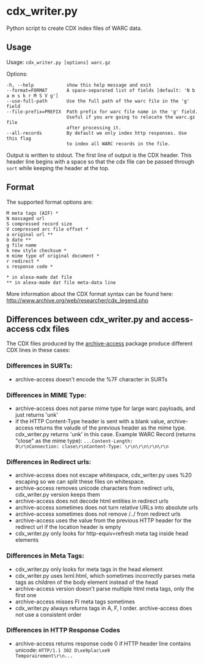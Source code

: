 # cdx_writer.py
Python script to create CDX index files of WARC data.

## Usage
Usage: `cdx_writer.py [options] warc.gz`

Options:

    -h, --help            show this help message and exit
    --format=FORMAT       A space-separated list of fields [default: 'N b a m s k r M S V g']
    --use-full-path       Use the full path of the warc file in the 'g' field
    --file-prefix=PREFIX  Path prefix for warc file name in the 'g' field.
                          Useful if you are going to relocate the warc.gz file
                          after processing it.
    --all-records         By default we only index http responses. Use this flag
                          to index all WARC records in the file.


Output is written to stdout. The first line of output is the CDX header.
This header line begins with a space so that the cdx file can be passed
through `sort` while keeping the header at the top.

## Format
The supported format options are:

    M meta tags (AIF) *
    N massaged url
    S compressed record size
    V compressed arc file offset *
    a original url **
    b date **
    g file name
    k new style checksum *
    m mime type of original document *
    r redirect *
    s response code *

    * in alexa-made dat file
    ** in alexa-made dat file meta-data line

More information about the CDX format syntax can be found here:
http://www.archive.org/web/researcher/cdx_legend.php


## Differences between cdx_writer.py and access-access cdx files
The CDX files produced by the [archive-access](http://sourceforge.net/projects/archive-access/)
package produce different CDX lines in these cases:

### Differences in SURTs:
* archive-access doesn't encode the %7F character in SURTs

### Differences in MIME Type:
* archive-access does not parse mime type for large warc payloads, and just returns 'unk'
* if the HTTP Content-Type header is sent with a blank value, archive-access
returns the valude of the previous header as the mime type. cdx_writer.py
returns 'unk' in this case. Example WARC Record (returns "close" as the mime type):
    <code>...Content-Length: 0\r\nConnection: close\r\nContent-Type: \r\n\r\n\r\n\r\n</code>

### Differences in Redirect urls:
* archive-access does not escape whitespace, cdx_writer.py uses %20 escaping so we can split these files on whitespace.
* archive-access removes unicode characters from redirect urls, cdx_writer.py version keeps them
* archive-access does not decode html entities in redirect urls
* archive-access sometimes does not turn relative URLs into absolute urls
* archive-access sometimes does not remove /../ from redirect urls
* archive-access uses the value from the previous HTTP header for the redirect url if the location header is empty
* cdx_writer.py only looks for http-equiv=refresh meta tag inside head elements

### Differences in Meta Tags:
* cdx_writer.py only looks for meta tags in the head element
* cdx_writer.py uses lxml.html, which sometimes incorrectly parses meta tags as children of the body element instead of the head
* archive-access version doesn't parse multiple html meta tags, only the first one
* archive-access misses FI meta tags sometimes
* cdx_writer.py always returns tags in A, F, I order. archive-access does not use a consistent order


### Differences in HTTP Response Codes
* archive-access returns response code 0 if HTTP header line contains unicode:
    <code>HTTP/1.1 302 D\xe9plac\xe9 Temporairement\r\n...</code>
